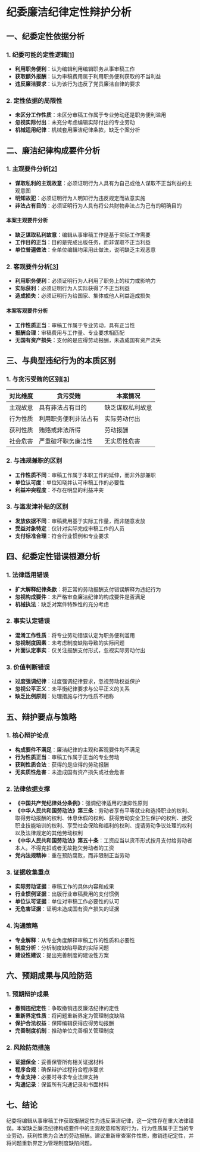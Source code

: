# 纪委廉洁纪律定性辩护分析

## 一、纪委定性依据分析

### 1. 纪委可能的定性逻辑[[1]](https://www.ahjinzhai.gov.cn/public/6624965/37540326.html)
- **利用职务便利**：认为编辑利用编辑职务从事审稿工作
- **获取额外报酬**：认为审稿费用属于利用职务便利获取的不当利益
- **违反廉洁要求**：认为该行为违反了党员廉洁自律的要求

### 2. 定性依据的局限性
- **未区分工作性质**：未区分审稿工作属于专业劳动还是职务便利滥用
- **忽视实际付出**：未充分考虑编辑实际付出的专业劳动
- **机械适用纪律**：机械套用廉洁纪律条款，缺乏个案分析

## 二、廉洁纪律构成要件分析

### 1. 主观要件分析[[2]](https://m.66law.cn/question/51235773.aspx)
- **谋取私利的主观故意**：必须证明行为人具有为自己或他人谋取不正当利益的主观意图
- **明知故犯**：必须证明行为人明知行为违反规定而故意实施
- **非法占有目的**：必须证明行为人具有将公共财物非法占为己有的明确目的

#### 本案主观要件分析
- **缺乏谋取私利故意**：编辑从事审稿工作是基于实际工作需要
- **工作目的正当**：目的是完成出版任务，而非谋取不正当利益
- **单位普遍做法**：全单位编辑均采用此做法，说明缺乏主观恶意

### 2. 客观要件分析[[3]](https://m.findlaw.cn/ask/question_jx_515109.html)
- **利用职务便利**：必须证明行为人利用了职务上的权力或影响力
- **实际获利**：必须证明行为人实际获得了不正当利益
- **造成损失**：必须证明行为给国家、集体或他人利益造成损失

#### 本案客观要件分析
- **工作性质正当**：审稿工作属于专业劳动，具有正当性
- **报酬合理**：审稿费用与工作量、专业要求相匹配
- **无国有资产损失**：支付的是应得劳动报酬，未造成国有资产流失

## 三、与典型违纪行为的本质区别

### 1. 与贪污受贿的区别[[3]](https://m.findlaw.cn/ask/question_jx_515109.html)
| 对比维度 | 贪污受贿 | 本案情况 |
|---------|---------|---------|
| 主观故意 | 具有非法占有目的 | 缺乏谋取私利故意 |
| 行为性质 | 利用职务便利非法占有 | 实际劳动付出 |
| 获利性质 | 贿赂或非法所得 | 劳动报酬 |
| 社会危害 | 严重破坏职务廉洁性 | 无实质性危害 |

### 2. 与违规兼职的区别
- **工作性质不同**：审稿工作属于本职工作的延伸，而非外部兼职
- **单位认可度**：单位知晓并认可审稿工作的必要性
- **利益冲突程度**：不存在明显的利益冲突

### 3. 与滥发津补贴的区别
- **发放依据不同**：审稿费用基于实际工作量，而非随意发放
- **受益对象特定**：仅针对实际完成审稿工作的人员
- **支付标准合理**：符合行业惯例和专业要求

## 四、纪委定性错误根源分析

### 1. 法律适用错误
- **扩大解释纪律条款**：将正常的劳动报酬支付错误解释为违纪行为
- **忽视构成要件**：未严格审查廉洁纪律的构成要件是否满足
- **机械执法**：缺乏对案件特殊性的充分考虑

### 2. 事实认定错误
- **混淆工作性质**：将专业劳动错误认定为职务便利滥用
- **忽视制度因素**：未考虑制度缺陷导致的实际问题
- **片面认定事实**：仅关注报酬支付形式，忽视实际劳动付出

### 3. 价值判断错误
- **过度强调纪律**：过度强调纪律要求，忽视劳动权益保护
- **忽视公平正义**：未平衡纪律要求与公平正义的关系
- **缺乏比例原则**：处理措施与行为性质不相称

## 五、辩护要点与策略

### 1. 核心辩护论点
- **构成要件不满足**：廉洁纪律的主观和客观要件均不满足
- **行为性质正当**：审稿工作属于正当的专业劳动
- **获利性质合法**：获得的是应得的劳动报酬
- **无实质性危害**：未造成国有资产损失或社会危害

### 2. 法律依据支撑
- **《中国共产党纪律处分条例》**：强调纪律适用的谦抑性原则
- **《中华人民共和国劳动法》第三条**：劳动者享有平等就业和选择职业的权利、取得劳动报酬的权利、休息休假的权利、获得劳动安全卫生保护的权利、接受职业技能培训的权利、享受社会保险和福利的权利、提请劳动争议处理的权利以及法律规定的其他劳动权利
- **《中华人民共和国劳动法》第五十条**：工资应当以货币形式按月支付给劳动者本人。不得克扣或者无故拖欠劳动者的工资
- **党内法规精神**：重在预防腐败，而非限制正当劳动

### 3. 证据收集重点
- **实际劳动证据**：审稿工作的具体内容和成果
- **行业惯例证据**：出版行业审稿费用的支付惯例
- **单位认可证据**：单位对审稿工作必要性的认可
- **无危害证据**：证明未造成国有资产损失的证据

### 4. 沟通策略
- **专业解释**：从专业角度解释审稿工作的性质和必要性
- **制度分析**：分析制度缺陷导致的实际问题
- **建设性建议**：提出完善制度的建设性方案

## 六、预期成果与风险防范

### 1. 预期辩护成果
- **撤销违纪定性**：争取撤销违反廉洁纪律的定性
- **重新界定性质**：将问题重新界定为管理制度缺陷
- **保护合法权益**：保障编辑获得应得劳动报酬
- **完善制度机制**：推动单位完善相关管理制度

### 2. 风险防范措施
- **证据保全**：妥善保管所有相关证据材料
- **程序合规**：确保辩护过程符合程序要求
- **专业支持**：必要时寻求专业法律支持
- **沟通记录**：保留所有沟通记录和书面材料

## 七、结论

纪委将编辑从事审稿工作获取报酬定性为违反廉洁纪律，这一定性存在重大法律错误。本案缺乏廉洁纪律构成要件中的主观故意和客观行为，行为性质属于正当的专业劳动，获利性质为合法的劳动报酬。建议重新审查案件性质，撤销违纪定性，并将问题重新界定为管理制度缺陷问题。